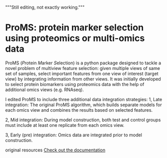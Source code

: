 """Still editing, not exactly working."""

# ProMS: protein marker selection using proteomics or multi-omics data

ProMS (*Pro*tein *M*arker *S*election) is a python package designed to tackle a novel problem of multiview
feature selection: given multiple views of same set of samples,
select important features from one view of interest (target view) by integrating
information from other views. It was initially developed to select protein
biomarkers using proteomics data with the help of additional omics views
(e.g. RNAseq).


I edited ProMS to include three additional data integration strategies:
1, Late integration: The original ProMS algorithm, 
  which builds separate models for each omics view and combines the results based on selected features.

2, Mid integration: During model construction,
  both test and control groups must include at least one replicate from each omics view.

3, Early (pre) integration: Omics data are integrated prior to model construction.





original resources
[Check out the documentation](http://docs.zhang-lab.org/proms/)
